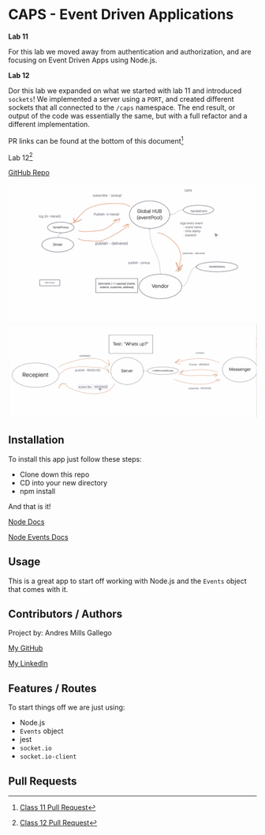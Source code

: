 # CAPS - Event Driven Applications

**Lab 11**

For this lab we moved away from authentication and authorization, and are focusing on Event Driven Apps using Node.js. 

**Lab 12**

Dor this lab we expanded on what we started with lab 11 and introduced `sockets`!  We implemented a server using a `PORT`, and created different sockets that all connected to the `/caps` namespace.
The end result, or output of the code was essentially the same, but with a full refactor and a different implementation.

PR links can be found at the bottom of this document[^1]

Lab 12[^2]

[GitHub Repo](https://github.com/AndresMillsGallego/caps-hub)

![Class 11 UML](./class-11-uml.png)
![Class 12 UML](./class-12-uml.png)

## Installation

To install this app just follow these steps:

- Clone down this repo
- CD into your new directory
- npm install

And that is it!

[Node Docs](https://nodejs.org/en/docs/)

[Node Events Docs](https://nodejs.org/api/events.html)


## Usage

This is a great app to start off working with Node.js and the `Events` object that comes with it.  

## Contributors / Authors

Project by: Andres Mills Gallego

[My GitHub](https://github.com/AndresMillsGallego)

[My LinkedIn](https://www.linkedin.com/in/andres-mills-gallego/)

## Features / Routes

To start things off we are just using: 
- Node.js
- `Events` object
- jest
- `socket.io`
- `socket.io-client`

## Pull Requests

[^1]: [Class 11 Pull Request](https://github.com/AndresMillsGallego/caps-hub/pull/2)

[^2]: [Class 12 Pull Request](https://github.com/AndresMillsGallego/caps-hub/pull/3)